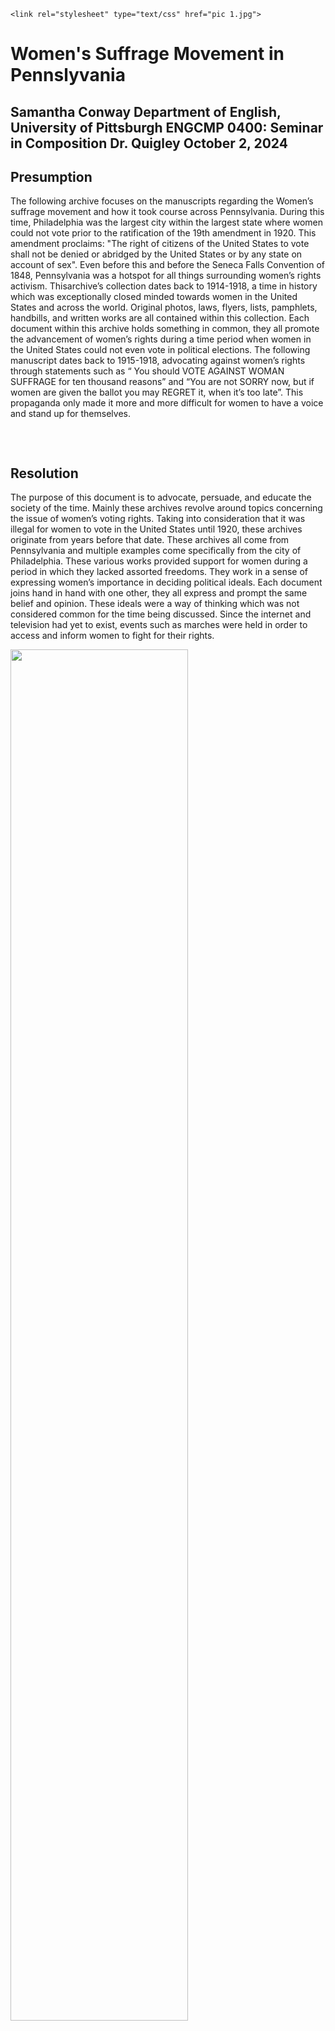 <!--Welcome! Read through these code comments for instructions on how to design a code and digital technology narrative project where audiences can learn about who you are and where you're going. Along the way, you'll learn everything you need to know to get started working with code.-->

<!--HTML pages start by calling <!DOCTYPE html> and designating a language. In this case, United States English. Search engines, browsers, and screen readers use this information to deliver content specific to user needs.-->
<!DOCTYPE html>
<html lang="en-US">

<head>
  <!--The <head> element contains additional information for search engines and browsers.--> 
  <!--The <title> tag controls the name on the browser tab and the next line of code adds a favicon image.-->
    <title></title>   
    <link rel="icon" type="" href="">
  <!--This website follows the Unicode 8-bit character set that standardizes all of the letters from all of the languages in the world--emojis too!-->
    <meta charset="UTF-8">
  <!--This viewport <meta> tag standard tells browsers how to display the website across different sized screens.-->
    <meta name="viewport" content="width=device-width, initial-scale=1">
  
  <!--This <link> (rel)ates to the cascading style sheet or CSS in your project folder. Web designers use CSS to add styling to a website. Using CSS saves time and results in fewer lines of code.-->
    <link rel="stylesheet" type="text/css" href="pic 1.jpg">
  </head>

<!--The <body> element organizes all of the code and content that actually appears on a screen. You can change the background color by opening the style.css document in the body tag properties. Choose a color with enough contrast for your audience. Neutral colors work best for the greatest number of viewers.-->
<body>

<!--Developers refer to this next section as the "hero image. 
Fill in the blank between <h1>"I am..."</h1> and see what happens.-->
    
<!--Glitch a .jpg image by editing the source code. Open the digital image file using “text/edit” on Macs (located in Launchpad/other), "Notepad" on Windows, or "text" on Chromebooks (located in App launcher). Make a test glitch: scroll down to the middle of the document. Copy, cut, move, and paste 10-20 lines of code. Hit save. Then open the original image to see what has changed. Once you understand your reference position, you can begin glitching with more precision.   
   
To add your glitch image, simply find and delete the hero.jpg file in the project folder. Then name your glitched image file to the project folder and name it "hero.jpg." If an image is larger than 1200px in width, you will want to resize it speed up load time. Crop image height to ensure desired fit.--> 

<!--The "hero-image" properties are controlled on the style.css document. We know this because the <div> calls the class="hero-image". You can open the style.css file and find the hero-image class to edit its properties. Alternatively you can edit the file height by cropping the image to fit within the hero-image.--> 

<div class="">
  <div class="hero-text">
      <h1>Women's Suffrage Movement in Pennslyvania</h1>
      <h2>Samantha Conway
        Department of English, University of Pittsburgh 
        ENGCMP 0400: Seminar in Composition
        Dr. Quigley
        October 2, 2024
        </h2>
  </div>
</div>

<!--Privacy is important factor to consider in online composing. How much do you want others to know about you and what images do you want circulating on the internet? Choose your images and other content carefully and be thoughtful about how your content could impact others. If you are concerned about issues of privacy, you can always use stock images, or get creative in other ways.-->

<!--We'll use this first textblock to do a little writing about who we are, where and what we teach, and telling a story about code or a digital technology.-->
<div class="text-block" style="text-align: left">
<!--"Align text left/right/center using inline style properties. To improve accessibility, always left-align text longer than three lines.-->
  <h2>Presumption</h2>
    <p>The following archive focuses on the manuscripts regarding the Women’s suffrage movement and how it took course across Pennsylvania. During this time, Philadelphia was the largest city within the largest state where women could not vote prior to the ratification of the 19th amendment in 1920. This amendment proclaims: "The right of citizens of the United States to vote shall not be denied or abridged by the United States or by any state on account of sex". Even before this and before the Seneca Falls Convention of 1848, Pennsylvania was a hotspot for all things surrounding women’s rights activism. Thisarchive’s collection dates back to 1914-1918, a time in history which was exceptionally closed minded towards women in the United States and across the world. Original photos, laws, flyers, lists, pamphlets, handbills, and written works are all contained within this collection. Each document within this archive holds something in common, they all promote the advancement of women’s rights during a time period when women in the United States could not even vote in political elections. The following manuscript dates back to 1915-1918, advocating against women’s rights through statements such  as “ You should VOTE AGAINST WOMAN SUFFRAGE for ten thousand reasons” and “You are not SORRY now, but if women are given the ballot you may REGRET it, when it’s too late”. This propaganda only made it more and more difficult for women to have a voice and stand up for themselves.
      </p
</div>

    
<!--Add images of digital technologies that factored in your development. We recommend using Creative Commons licensed images.-->
<div class="flexbox-container">
  <div class="row">
      <div class="column">
          <img src="" 
          <img src="pic 1.jpg" 
      </div>
      <div class="column">
          <img src="" 
          <img src="pic 1.jpg" 
      <div class="column">
          <img src="" 
          <img src="" 
      </div>
  </div>
      <p><i> </i></p>
  </div>
    
<!--Flexbox uses rows and column classes to create layouts that scale content across devices. The style.css page provides other attributes that will adjust the image depending on the size of screens. Add images to your project folder and make sure the file name/type matches in your code. Resize images to less than 600px in width. This will improve load time accessibility. Don't forget to add alt="text"-->

<!--Conduct your own Dear Data inquiry…collecting, analyzing, and communicating data (Shout out to Dear Data authors Georgia Lupi and Stefanie Posavec). Use your built-in screen time monitoring features on your phone, tablet, and computer to assist you in tracking your technology use over 5-7 days. Then create a data visualization using colored pencils, crayons, or markers that tells the story of you and your data. Here's our framing question “How do you interact with technology and in what ways? (frequency and distribution of various activities.) For example: What apps get you through your day, what kinds of media are you consuming, what kinds of websites are you using?-->
<div class="text-block" style="text-align: left">
  <h2>Resolution</h2>
    <p>The purpose of this document is to advocate, persuade, and educate the society of the time. Mainly these archives revolve around topics concerning the issue of women’s voting rights. Taking into consideration that it was illegal for women to vote in the United States until 1920, these archives originate from years before that date. These archives all come from Pennsylvania and multiple examples come specifically from the city of Philadelphia. These various works provided support for women during a period in which they lacked assorted freedoms. They work in a sense of expressing women’s importance in deciding political ideals. Each document joins hand in hand with one other, they all express and prompt the same belief and opinion. These ideals were a way of thinking which was not considered common for the time being discussed. Since the internet and television had yet to exist, events such as marches were held in order to access and inform women to fight for their rights.</p>
</div>
    
<!--Take a picture of your data visualization and use it to replace this image. Control image width using inline styling. Adjust frame using class selector on style.css.-->
<div>
  <img class="frame" src="" width="75%" alt=>
<!--Add alt="text" image descriptions for visually impaired individuals using screen readers. Describe your image as clearly and succinctly as possible. Add captions. They provide another important layer of accessibility.-->
    <div class="Graph picturing screen time useage throughout the span of one week"><i></i></div>
</div>

<!-- Go to style.css page to experiment with "frame class" properties like "background/padding/border/margin." You can also experiment with image filters and "border-radius."-->
  
<!--In this section, we'll move from talking about us to how code and digital technology has affected the rhetoric and composition classroom-->
<div class="text-block" style="text-align: left">
  <h2>Stratagem</h2>
    <p>Keeping in mind that women have the ability to vote, and have been able to do so since the year 1920, these documents most definitely hold power and are clearly significant in playing a role supporting the success of the Women’s Suffrage Movement. Over one hundred years later, women still fight for certain rights and respect. Documents, such as these, continue to exist today regarding different issues involving women’s legal rights. This in turn raises the question, will women of today, moving forward, create similar documents supporting additional laws to be put in place? If so, how will that go over, and will it show any success? At this point in time, with given technological advancements, how will advocacy works look different than the previously described women’s suffrage document archives?</p>
</div>

<!--You can keep or replace this polaroid image with something else. You can find other elements like YouTube video players in the "code repository" at the bottom of this HTML page. Simply copy and paste the code snippets where you want them to appear on your website.-->
<div class="polaroid">
  <img src="" alt= >
     <div class=>
       <p><i></i></p>
     </div>
</div>

<!--Let's think a little about what we have learned and how we can apply this knowledge and skills moving forward.-->
<div class="text-block" style="text-align: left">
  <h2>References</h2>
    <p>Pennsylvania and the 19th Amendment (U.S. National Park Service). (n.d.). Www.nps.gov. https://www.nps.gov/articles/pennsylvania-women-s-history.htm
      Pennsylvania Women and the Quest for Women’s Suffrage. (n.d.). Hspveneer. https://www.portal.hsp.org/unit-plan-items/unit-plan-50
      Ratification of the 19th Amendment in Pennsylvania. (2020, October 22). Exhibits - Explore the Story of Women’s Activism through Documents & Images. http://inherownright.org/spotlight/featured-exhibits/feature/ratification-of-the-19th-amendment-in-pennsylvania
      (2024). Pitt.edu. https://digital.library.pitt.edu/collection/womans-suffrage-movement-pennsylvania
      </p>
</div>

  <!--Like a hero image, a parallax window provides a degree of animation for your viewer. Replace this image. The "parallax" class properties are controlled on the style.css document.-->
<div class="parallax"></div>
  <div class="caption">
    <p><i></i></p>
</div>

<div class="logo">
  <img src="" alt="" width="25%">
  <p><b>generated by <a href="https://open-fuego.github.io/Open-Fuego-Coding-Tools/">Open Fuego</a></b></p>
  <p><em></em></p>
</div>
    
</body>
</html>







  <!--Looking to add components? You've come to the right place. Copy and paste Code Snippets and add to the body section. Adjust class CSS properties on style.css.


    ***Add Text block***

    (Format textblock using inline styling: text-align: left, center, justify, right. To improve accessibility, always left-align text longer than three lines; Format text: <i>italics</i>; <b>bold</b>; <u>underline</u>; <mark>highlight</mark>; <sup>superscript</sup>; <sub>subscript</sub>; Link Website: <a href="link">LinkName</a>; Line Breaks: <br></br>;

  <div class="text-block" style="text-align: left">
    <h2>Header</h2>
       <p>We recommend using our mobile-ready text sizing. Lorem ipsum dolor sit amet, consectetur adipiscing elit, sed do eiusmod tempor incididunt ut labore et dolore magna aliqua. Ut enim ad minim veniam, quis nostrud exercitation ullamco laboris nisi ut aliquip ex ea commodo consequat. Duis aute irure dolor in reprehenderit in voluptate velit esse cillum dolore eu fugiat nulla pariatur. Excepteur sint occaecat cupidatat non proident, sunt in culpa qui officia deserunt mollit anim id est laborum.</p>
  </div>



    ***Add Pull Quote***

    (Format text: Italics: <i>italics</i>; Bold: <b>bold</b>. Change font and font size using CSS)

  <div class="pull-quote" style="text-align: center">
    <h2>Excepteur sint occaecat cupidatat non proident!</h2>
  </div>



    ***Bulleted Points or List***

    (Nest within text-block or style using CSS. Change <ul> to <ol> in HTML to switch from unordered list to ordered list.)

  <div>
    <ul>
      <li>first</li>
      <li>second</li>
      <li>third</li>
    </ul>
  </div



    ***Add Link that Looks Like a Button***

    (Clearly label link action. For more stylings, find button-box class properties on style.css)

  <div class="button-box">
    <a href="" class="button">Go to...</a>
  </div>



    ***Add CSS Flexbox Container with Placeholder Images***

    (Add or subtract columns. Control column width using CSS.)

  <div class="flexbox-container">
    <div class="row">
        <div class="column">
            <img src="pgrid1.jpg" alt="describe the image HERE for accessibility purposes">
            <img src="pgrid2.jpg" alt="describe the image HERE for accessibility purposes">
        </div>
        <div class="column">
            <img src="pgrid3.jpg" alt="describe the image HERE for accessibility purposes">
            <img src="pgrid4.jpg" alt="describe the image HERE for accessibility purposes">
        </div>
        <div class="column">
            <img src="pgrid5.jpg" alt="describe the image HERE for accessibility purposes">
            <img src="pgrid6.jpg" alt="describe the image HERE for accessibility purposes">
        </div>
    </div>
        <p><i>Add a caption.</i></p>
  </div>



    ***Add Image Frame and Filters***

    (Control image width using inline styling. Adjust "frame" class properties using CSS.)

  <img class="frame" src="fuego.jpg" width="50%" alt="describe the image HERE for accessibility purposes">
    <div class="caption">
      <p><i>Add a caption</i></p>
    </div>
  



    ***Add Polaroid***

    (Control image width using CSS.)

  <div class="polaroid">
    <img src="polaroid.jpg" alt="describe the image HERE for accessibility purposes">
      <div class="polaroid-caption">
        <p><i>Add a caption</i></p>
      </div>
  </div>



      ***Add Image Container with Text Box***

      (Control Image Frame class properties using CSS.)

  <div class="image-container">
    <img src="image.jpg" alt="describe image here">
      <div class="image-container-text">
        <p>Lorem ipsum dolor sit amet, consectetur adipiscing elit.</p>
      </div>
  </div>



    ***Add Parallax Window***

      (Adjust properties using parallax class on style.css)

  <div class="parallax"></div>
    <div class="caption">
      <p><i>Add a caption.</i></p>
  </div>



    ***Embed YouTube Video***

  <div class="video">
    <div class="video-container">
       <iframe width="560" height="315" src="https://www.youtube.com/embed/KVUBbM7pIYw?si=PIkNRIwkV2UqE1Td" title="YouTube video player" frameborder="0" allow="accelerometer; autoplay; clipboard-write; encrypted-media; gyroscope; picture-in-picture; web-share" allowfullscreen></iframe>
    </div>
       <p><i>Add a caption.</i></p>
  </div>


    ***Add Copyright Footer***

  <div class="footer">
    <p><i>Copyright Sammie, 2024.</i></p>
  </div>



    ***Need something that's not here? Go to https://www.w3schools.com to find all kinds of resources to facilitate your code learning.***
